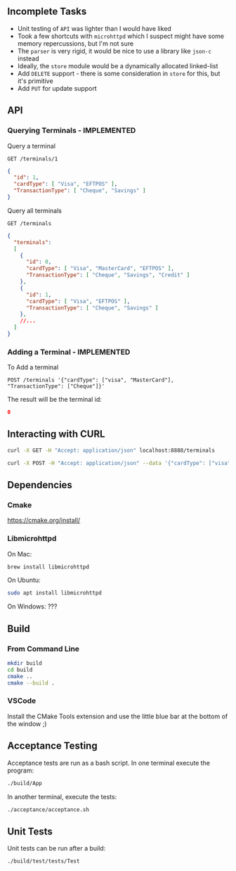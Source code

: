 ## Incomplete Tasks

* Unit testing of `API` was lighter than I would have liked
* Took a few shortcuts with `microhttpd` which I suspect might have some memory repercussions, but I'm not sure
* The `parser` is very rigid, it would be nice to use a library like `json-c` instead
* Ideally, the `store` module would be a dynamically allocated linked-list
* Add `DELETE` support - there is some consideration in `store` for this, but it's primitive
* Add `PUT` for update support

## API

### Querying Terminals - IMPLEMENTED

Query a terminal
```
GET /terminals/1
```

```json
{
  "id": 1,
  "cardType": [ "Visa", "EFTPOS" ],
  "TransactionType": [ "Cheque", "Savings" ]
}
```

Query all terminals
```
GET /terminals
```

```json
{
  "terminals":
  [
    {
      "id": 0,
      "cardType": [ "Visa", "MasterCard", "EFTPOS" ],
      "TransactionType": [ "Cheque", "Savings", "Credit" ]
    },
    {
      "id": 1,
      "cardType": [ "Visa", "EFTPOS" ],
      "TransactionType": [ "Cheque", "Savings" ]
    },
    //...
  ]
}
```

### Adding a Terminal - IMPLEMENTED

To Add a terminal
```
POST /terminals '{"cardType": ["visa", "MasterCard"], "TransactionType": ["Cheque"]}'
```

The result will be the terminal id:
```json
0
```

## Interacting with CURL

```bash
curl -X GET -H "Accept: application/json" localhost:8888/terminals
```

```bash
curl -X POST -H "Accept: application/json" --data '{"cardType": ["visa", "MasterCard"], "TransactionType": ["Cheque"]}' localhost:8888/terminals
```

## Dependencies

### Cmake
https://cmake.org/install/

### Libmicrohttpd

On Mac:
```bash
brew install libmicrohttpd
```

On Ubuntu:
```bash
sudo apt install libmicrohttpd
```

On Windows:
???

## Build

### From Command Line

```bash
mkdir build
cd build
cmake ..
cmake --build .
```

### VSCode

Install the CMake Tools extension and use the little blue bar at the bottom of the window ;)

## Acceptance Testing

Acceptance tests are run as a bash script. In one terminal execute the program:
```bash
./build/App
```

In another terminal, execute the tests:
```bash
./acceptance/acceptance.sh
```

## Unit Tests

Unit tests can be run after a build:
```bash
./build/test/tests/Test
```



